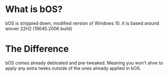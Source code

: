 # **What is bOS?**

bOS is strippied down, modified version of Windows 10. It is based around winver 22H2 (19045.2006 build)



# **The Difference**

bOS comes already debloated and pre-tweaked. Meaning you won't ahve to apply any extra tweks outside of the ones already applied in bOS.
